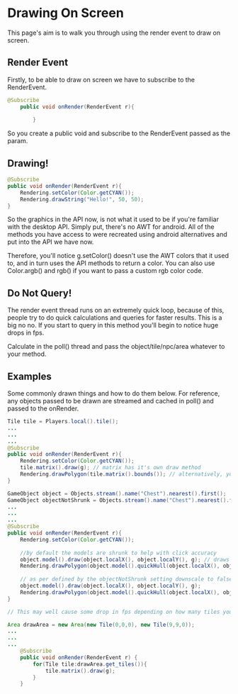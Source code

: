 # Drawing On Screen

This page's aim is to walk you through using the render event to draw on screen.

## Render Event

Firstly, to be able to draw on screen we have to subscribe to the RenderEvent.

```java
@Subscribe
	public void onRender(RenderEvent r){
		
        }
```

So you create a public void and subscribe to the RenderEvent passed as the param.

## Drawing!

```java
@Subscribe
public void onRender(RenderEvent r){
	Rendering.setColor(Color.getCYAN());
	Rendering.drawString("Hello!", 50, 50);
}
```

So the graphics in the API now, is not what it used to be if you're familiar with the desktop API. Simply put, there's no AWT for android. All of the
methods you have access to were recreated using android alternatives and put into the API we have now. 

Therefore, you'll notice g.setColor() doesn't use the AWT colors that it used to, and in turn uses the API methods to return a color. You can also use Color.argb()
and rgb() if you want to pass a custom rgb color code.

## Do Not Query!

The render event thread runs on an extremely quick loop, because of this, people try to do quick calculations and queries for faster results. This is a big no no. 
If you start to query in this method you'll begin to notice huge drops in fps.

Calculate in the poll() thread and pass the object/tile/npc/area whatever to your method.

## Examples

Some commonly drawn things and how to do them below. For reference, any objects passed to be drawn are streamed and cached in poll() and passed to the onRender.

```java
Tile tile = Players.local().tile();
...
...
...
@Subscribe
public void onRender(RenderEvent r){
	Rendering.setColor(Color.getCYAN());
	tile.matrix().draw(g); // matrix has it's own draw method
	Rendering.drawPolygon(tile.matrix().bounds()); // alternatively, you can draw the polygon (this requires the scale to be set above)
}
```

```java
GameObject object = Objects.stream().name("Chest").nearest().first();
GameObject objectNotShrunk = Objects.stream().name("Chest").nearest().first().downscale(false);
...
...
...
@Subscribe
public void onRender(RenderEvent r){
	Rendering.setColor(Color.getCYAN());
	
	//by default the models are shrunk to help with click accuracy
	object.model().draw(object.localX(), object.localY(), g); // draws the model
	Rendering.drawPolygon(object.model().quickHull(object.localX(), object.localY())); // draws the hull of the model
        
    // as per defined by the objectNotShrunk setting downscale to false, you can also then draw the same thing full size    
    object.model().draw(object.localX(), object.localY(), g);
	Rendering.drawPolygon(object.model().quickHull(object.localX(), object.localY()));
}
```
```java
// This may well cause some drop in fps depending on how many tiles you have in your area.

Area drawArea = new Area(new Tile(0,0,0), new Tile(9,9,0));
...
...
...
	@Subscribe
	public void onRender(RenderEvent r) {
		for(Tile tile:drawArea.get_tiles()){
			tile.matrix().draw(g);
		}
	}
```
